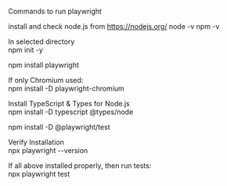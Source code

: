 Commands to run playwright

install and check node.js from https://nodejs.org/ 
node -v
npm -v

In selected directory \
npm init -y

npm install playwright

If only Chromium used: \
npm install -D playwright-chromium

Install TypeScript & Types for Node.js \
npm install -D typescript @types/node

npm install -D @playwright/test

Verify Installation \
npx playwright --version

If all above installed properly, then run tests: \
npx playwright test

